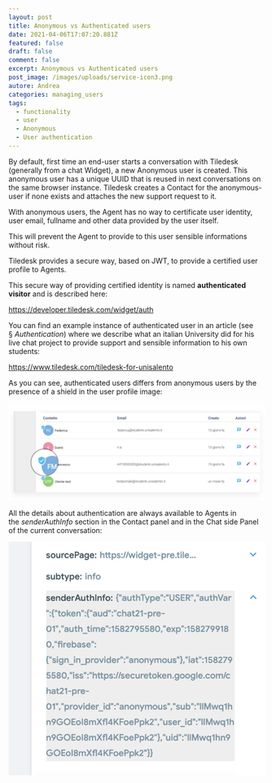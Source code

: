 ```yaml
---
layout: post
title: Anonymous vs Authenticated users
date: 2021-04-06T17:07:20.881Z
featured: false
draft: false
comment: false
excerpt: Anonymous vs Authenticated users
post_image: /images/uploads/service-icon3.png
autore: Andrea
categories: managing_users
tags:
  - functionality
  - user
  - Anonymous
  - User authentication
---
```

By default, first time an end-user starts a conversation with Tiledesk (generally from a chat Widget), a new Anonymous user is created. This anonymous user has a unique UUID that is reused in next conversations on the same browser instance. Tiledesk creates a Contact for the anonymous-user if none exists and attaches the new support request to it.

With anonymous users, the Agent has no way to certificate user identity, user email, fullname and other data provided by the user itself.

This will prevent the Agent to provide to this user sensible informations without risk.

Tiledesk provides a secure way, based on JWT, to provide a certified user profile to Agents.

This secure way of providing certified identity is named **authenticated visitor** and is described here:

<https://developer.tiledesk.com/widget/auth>

You can find an example instance of authenticated user in an article (see § *Authentication*) where we describe what an italian University did for his live chat project to provide support and sensible information to his own students:

<https://www.tiledesk.com/tiledesk-for-unisalento>

As you can see, authenticated users differs from anonymous users by the presence of a shield in the user profile image:

![authenticated users differs from anonymous users](/images/uploads/pasted-image-0-8-.png "authenticated users differs from anonymous users")

All the details about authentication are always available to Agents in the *senderAuthInfo* section in the Contact panel and in the Chat side Panel of the current conversation:

![details about authentication are always available to Agents in the senderAuthInfo section](/images/uploads/pasted-image-0-333.png "details about authentication are always available to Agents in the senderAuthInfo section")